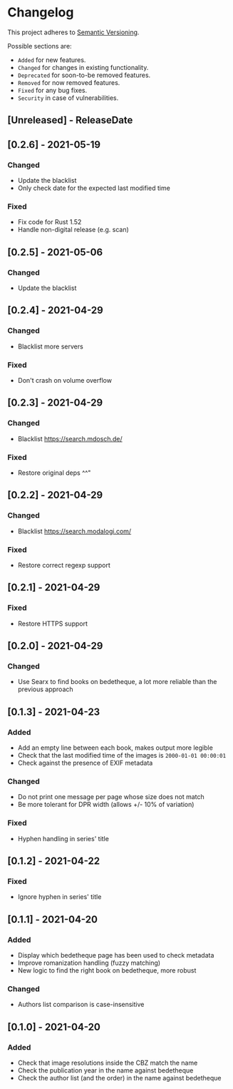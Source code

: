 # Changelog

This project adheres to [Semantic Versioning](https://semver.org/spec/v2.0.0.html).

Possible sections are:

- `Added` for new features.
- `Changed` for changes in existing functionality.
- `Deprecated` for soon-to-be removed features.
- `Removed` for now removed features.
- `Fixed` for any bug fixes.
- `Security` in case of vulnerabilities.

<!-- next-header -->

## [Unreleased] - ReleaseDate

## [0.2.6] - 2021-05-19

### Changed

- Update the blacklist
- Only check date for the expected last modified time

### Fixed

- Fix code for Rust 1.52
- Handle non-digital release (e.g. scan)

## [0.2.5] - 2021-05-06

### Changed

- Update the blacklist

## [0.2.4] - 2021-04-29

### Changed

- Blacklist more servers

### Fixed

- Don't crash on volume overflow

## [0.2.3] - 2021-04-29

### Changed

- Blacklist https://search.mdosch.de/

### Fixed

- Restore original deps ^^"

## [0.2.2] - 2021-04-29

### Changed

- Blacklist https://search.modalogi.com/

### Fixed

- Restore correct regexp support

## [0.2.1] - 2021-04-29

### Fixed

- Restore HTTPS support

## [0.2.0] - 2021-04-29

### Changed

- Use Searx to find books on bedetheque, a lot more reliable than the previous
  approach

## [0.1.3] - 2021-04-23

### Added

- Add an empty line between each book, makes output more legible
- Check that the last modified time of the images is `2000-01-01 00:00:01`
- Check against the presence of EXIF metadata

### Changed

- Do not print one message per page whose size does not match
- Be more tolerant for DPR width (allows +/- 10% of variation)

### Fixed

- Hyphen handling in series' title

## [0.1.2] - 2021-04-22

### Fixed

- Ignore hyphen in series' title

## [0.1.1] - 2021-04-20

### Added

- Display which bedetheque page has been used to check metadata
- Improve romanization handling (fuzzy matching)
- New logic to find the right book on bedetheque, more robust

### Changed

- Authors list comparison is case-insensitive

## [0.1.0] - 2021-04-20

### Added

- Check that image resolutions inside the CBZ match the name
- Check the publication year in the name against bedetheque
- Check the author list (and the order) in the name against bedetheque

